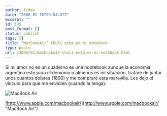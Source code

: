 ```yaml
---
author: fideo
date: "2008-01-16T09:54:07Z"
excerpt: ""
id: 135
post_format: []
status: publish
tags: []
title: “MacBookAir” Chuli esta es mi Notebook
type: posts
url: /2008/01/macbookair-chuli-esta-es-mi-notebook.html
---
```

Si mi amor no es un cuaderno es una nootebook aunque la economia argentina este para el demonio o almenos es mi situación, trataré de juntar unos cuantos dolares (1800) y me compraré esta maravilla. Les dejo el vínculo para que me envidien (cuando la tenga).

![MacBook Air](http://www.fideox.com.ar/images/macbookair.jpg "MacBook Air")

[http://www.apple.com/macbookair/](http://www.apple.com/macbookair/ "MacBook Air")
